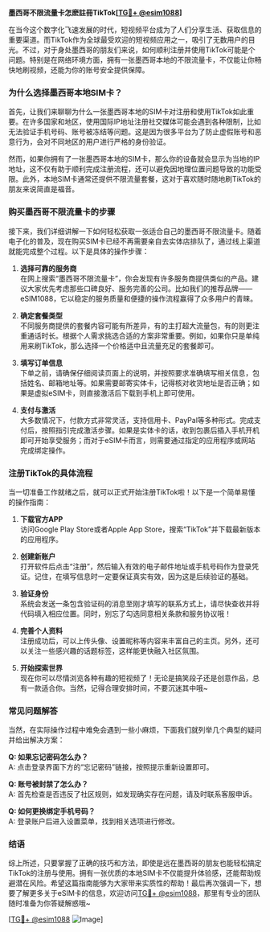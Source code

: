 **墨西哥不限流量卡怎麽註冊TikTok[[TG💪+ @esim1088](https://t.me/s/esim1088)]**

在当今这个数字化飞速发展的时代，短视频平台成为了人们分享生活、获取信息的重要渠道。而TikTok作为全球最受欢迎的短视频应用之一，吸引了无数用户的目光。不过，对于身处墨西哥的朋友们来说，如何顺利注册并使用TikTok可能是个问题。特别是在网络环境方面，拥有一张墨西哥本地的不限流量卡，不仅能让你畅快地刷视频，还能为你的账号安全提供保障。

### **为什么选择墨西哥本地SIM卡？**

首先，让我们来聊聊为什么一张墨西哥本地的SIM卡对注册和使用TikTok如此重要。在许多国家和地区，使用国际IP地址注册社交媒体可能会遇到各种限制，比如无法验证手机号码、账号被冻结等问题。这是因为很多平台为了防止虚假账号和恶意行为，会对不同地区的用户进行严格的身份验证。

然而，如果你拥有了一张墨西哥本地的SIM卡，那么你的设备就会显示为当地的IP地址，这不仅有助于顺利完成注册流程，还可以避免因地理位置问题导致的功能受限。此外，本地SIM卡通常还提供不限流量套餐，这对于喜欢随时随地刷TikTok的朋友来说简直是福音。

### **购买墨西哥不限流量卡的步骤**

接下来，我们详细讲解一下如何轻松获取一张适合自己的墨西哥不限流量卡。随着电子化的普及，现在购买SIM卡已经不再需要亲自去实体店排队了，通过线上渠道就能完成整个过程。以下是具体的操作步骤：

1. **选择可靠的服务商**  
   在网上搜索“墨西哥不限流量卡”，你会发现有许多服务商提供类似的产品。建议大家优先考虑那些口碑良好、服务完善的公司。比如我们的推荐品牌——eSIM1088，它以稳定的服务质量和便捷的操作流程赢得了众多用户的青睐。

2. **确定套餐类型**  
   不同服务商提供的套餐内容可能有所差异，有的主打超大流量包，有的则更注重通话时长。根据个人需求挑选合适的方案非常重要。例如，如果你只是单纯用来刷TikTok，那么选择一个价格适中且流量充足的套餐即可。

3. **填写订单信息**  
   下单之前，请确保仔细阅读页面上的说明，并按照要求准确填写相关信息，包括姓名、邮箱地址等。如果需要邮寄实体卡，记得核对收货地址是否正确；如果是虚拟eSIM卡，则直接激活后下载到手机上即可使用。

4. **支付与激活**  
   大多数情况下，付款方式非常灵活，支持信用卡、PayPal等多种形式。完成支付后，按照指引完成激活步骤。如果是实体卡的话，收到包裹后插入手机开机即可开始享受服务；而对于eSIM卡而言，则需要通过指定的应用程序或网站完成绑定操作。

### **注册TikTok的具体流程**

当一切准备工作就绪之后，就可以正式开始注册TikTok啦！以下是一个简单易懂的操作指南：

1. **下载官方APP**  
   访问Google Play Store或者Apple App Store，搜索“TikTok”并下载最新版本的应用程序。

2. **创建新账户**  
   打开软件后点击“注册”，然后输入有效的电子邮件地址或手机号码作为登录凭证。记住，在填写信息时一定要保证真实有效，因为这是后续验证的基础。

3. **验证身份**  
   系统会发送一条包含验证码的消息至刚才填写的联系方式上，请尽快查收并将代码填入相应位置。同时，别忘了勾选同意相关条款和服务协议哦！

4. **完善个人资料**  
   注册成功后，可以上传头像、设置昵称等内容来丰富自己的主页。另外，还可以关注一些感兴趣的话题标签，这样能更快融入社区氛围。

5. **开始探索世界**  
   现在你可以尽情浏览各种有趣的短视频了！无论是搞笑段子还是创意作品，总有一款适合你。当然，记得合理安排时间，不要沉迷其中哦~

### **常见问题解答**

当然，在实际操作过程中难免会遇到一些小麻烦，下面我们就列举几个典型的疑问并给出解决方案：

**Q: 如果忘记密码怎么办？**  
A: 点击登录界面下方的“忘记密码”链接，按照提示重新设置即可。

**Q: 账号被封禁了怎么办？**  
A: 首先检查是否违反了社区规则，如发现确实存在问题，请及时联系客服申诉。

**Q: 如何更换绑定手机号码？**  
A: 登录账户后进入设置菜单，找到相关选项进行修改。

### **结语**

综上所述，只要掌握了正确的技巧和方法，即使是远在墨西哥的朋友也能轻松搞定TikTok的注册与使用。拥有一张优质的本地SIM卡不仅能提升体验感，还能帮助规避潜在风险。希望这篇指南能够为大家带来实质性的帮助！最后再次强调一下，想要了解更多关于eSIM卡的信息，欢迎访问[TG💪+ @esim1088](https://t.me/s/esim1088)，那里有专业的团队随时准备为你答疑解惑哦~

[[TG💪+ @esim1088](https://t.me/s/esim1088) ![Image](https://i.postimg.cc/4NQfJmqS/Snipaste-2025-05-13-00-14-12.png)]